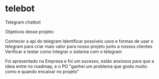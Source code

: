# telebot
Telegram chatbot

Objetivos desse projeto:

Conhecer a api do telegram
Identificar possíveis usos e formas de usar o telegram para criar mais valor para nosso projeto junto a nossos clientes
Verificar e testar como integrar o sistema com o telegram

Foi apresentado na Empresa e foi um sucesso, estão ansiosos para que a ideia entre no roadmap, e o PO "ganhei um problema que gosto muito: como e quando encaixar no projeto"
